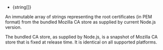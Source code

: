 <!-- YAML
added: v12.3.0
-->

* {string[]}

An immutable array of strings representing the root certificates (in PEM format)
from the bundled Mozilla CA store as supplied by current Node.js version.

The bundled CA store, as supplied by Node.js, is a snapshot of Mozilla CA store
that is fixed at release time. It is identical on all supported platforms.

